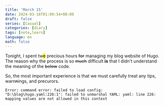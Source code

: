 ```yaml
---
title: 'March 15'
date: 2024-03-16T01:09:54+08:00
draft: false
series: [Casual]
categories: [diary]
tags: [note,learn]
language: en
math: false
---
```


Tonight, I spent tw<mark>e</mark> precious hours ~~for~~ managing my blog website of Hugo.
The reason why the process is so ~~much~~ difficult **is** that I didn't understand the meaning of the ~~below~~ code.

So, the most important experience is that we must carefully treat any tips, warn~~n~~ings, and precurors.


```
Error: command error: failed to load config: "D:\blog\hugo.yaml:226:1": failed to unmarshal YAML: yaml: line 226: mapping values are not allowed in this context
```